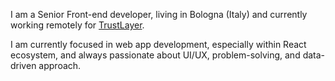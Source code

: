 I am a Senior Front-end developer, living in Bologna (Italy) and currently working remotely for [TrustLayer](https://trustlayer.io/).

I am currently focused in web app development, especially within React ecosystem, and always passionate about UI/UX, problem-solving, and data-driven approach.
